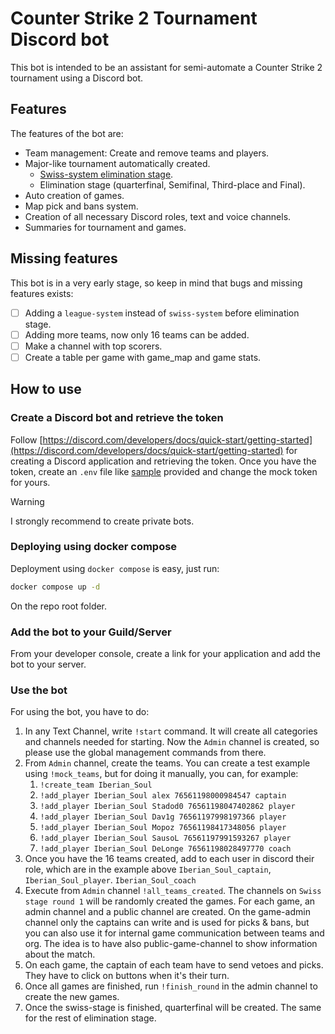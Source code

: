 # Counter Strike 2 Tournament Discord bot

This bot is intended to be an assistant for semi-automate a Counter Strike 2 tournament using a Discord bot. 

## Features

The features of the bot are:

- Team management: Create and remove teams and players.
- Major-like tournament automatically created.
  - [Swiss-system elimination stage](https://en.wikipedia.org/wiki/Swiss-system_tournament).
  - Elimination stage (quarterfinal, Semifinal, Third-place and Final).
- Auto creation of games.
- Map pick and bans system.
- Creation of all necessary Discord roles, text and voice channels.
- Summaries for tournament and games.

## Missing features

This bot is in a very early stage, so keep in mind that bugs and missing features exists:

- [ ] Adding a `league-system` instead of `swiss-system` before elimination stage. 
- [ ] Adding more teams, now only 16 teams can be added.
- [ ] Make a channel with top scorers.
- [ ] Create a table per game with game_map and game stats.

## How to use

### Create a Discord bot and retrieve the token

Follow [https://discord.com/developers/docs/quick-start/getting-started](https://discord.com/developers/docs/quick-start/getting-started) for creating a Discord application and retrieving the token. Once you have the token, create an `.env` file like [sample](./.env.sample) provided and change the mock token for yours.

> [!WARNING]  
> I strongly recommend to create private bots.

### Deploying using docker compose

Deployment using `docker compose` is easy, just run:

```bash
docker compose up -d
```

On the repo root folder.

### Add the bot to your Guild/Server

From your developer console, create a link for your application and add the bot to your server.

### Use the bot

For using the bot, you have to do:

1. In any Text Channel, write `!start` command. It will create all categories and channels needed for starting. Now the `Admin` channel is created, so please use the global management commands from there.
2. From `Admin` channel, create the teams. You can create a test example using `!mock_teams`, but for doing it manually, you can, for example:
   1. `!create_team Iberian_Soul`
   2. `!add_player Iberian_Soul alex 76561198000984547 captain`
   3. `!add_player Iberian_Soul Stadod0 76561198047402862 player`
   4. `!add_player Iberian_Soul Dav1g 76561197998197366 player`
   5. `!add_player Iberian_Soul Mopoz 76561198417348056 player`
   6. `!add_player Iberian_Soul SausoL 76561197991593267 player`
   7. `!add_player Iberian_Soul DeLonge 76561198028497770 coach`
3. Once you have the 16 teams created, add to each user in discord their role, which are in the example above `Iberian_Soul_captain`, `Iberian_Soul_player`. `Iberian_Soul_coach`
4. Execute from `Admin` channel `!all_teams_created`. The channels on `Swiss stage round 1` will be randomly created the games. For each game, an admin channel and a public channel are created. On the game-admin channel only the captains can write and is used for picks & bans, but you can also use it for internal game communication between teams and org. The idea is to have also public-game-channel to show information about the match.
5. On each game, the captain of each team have to send vetoes and picks. They have to click on buttons when it's their turn.
6. Once all games are finished, run `!finish_round` in the admin channel to create the new games.
7. Once the swiss-stage is finished, quarterfinal will be created. The same for the rest of elimination stage.


